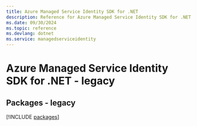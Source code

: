 ```yaml
---
title: Azure Managed Service Identity SDK for .NET
description: Reference for Azure Managed Service Identity SDK for .NET
ms.date: 09/30/2024
ms.topic: reference
ms.devlang: dotnet
ms.service: managedserviceidentity
---
```

# Azure Managed Service Identity SDK for .NET - legacy
## Packages - legacy
[!INCLUDE [packages](managed-service-identity-index.md)]